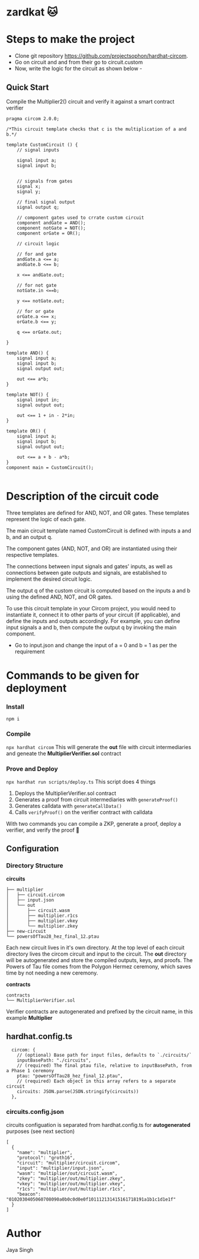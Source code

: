 # zardkat 🐱

# Steps to make the project
* Clone git repository https://github.com/projectsophon/hardhat-circom.
* Go on circuit and and from their go to circuit.custom
* Now, write the logic for the circuit as shown below -

## Quick Start
Compile the Multiplier2() circuit and verify it against a smart contract verifier

```
pragma circom 2.0.0;

/*This circuit template checks that c is the multiplication of a and b.*/  

template CustomCircuit () {  
    // signal inputs

    signal input a;
    signal input b;


    // signals from gates
    signal x;
    signal y;

    // final signal output
    signal output q;

    // component gates used to crrate custom circuit 
    component andGate = AND();
    component notGate = NOT();
    component orGate = OR();

    // circuit logic

    // for and gate 
    andGate.a <== a;
    andGate.b <== b;

    x <== andGate.out;

    // for not gate
    notGate.in <==b;

    y <== notGate.out;

    // for or gate
    orGate.a <== x;
    orGate.b <== y;
    
    q <== orGate.out;
    
}

template AND() {
    signal input a;
    signal input b;
    signal output out;

    out <== a*b;
}

template NOT() {
    signal input in;
    signal output out;

    out <== 1 + in - 2*in;
}

template OR() {
    signal input a;
    signal input b;
    signal output out;

    out <== a + b - a*b;
}
component main = CustomCircuit();
   
```
# Description of the circuit code
Three templates are defined for AND, NOT, and OR gates. These templates represent the logic of each gate.

The main circuit template named CustomCircuit is defined with inputs a and b, and an output q.

The component gates (AND, NOT, and OR) are instantiated using their respective templates.

The connections between input signals and gates' inputs, as well as connections between gate outputs and signals, are established to implement the desired circuit logic.

The output q of the custom circuit is computed based on the inputs a and b using the defined AND, NOT, and OR gates.

To use this circuit template in your Circom project, you would need to instantiate it, connect it to other parts of your circuit (if applicable), and define the inputs and outputs accordingly. For example, you can define input signals a and b, then compute the output q by invoking the main component.
* Go to input.json and change the input of a = 0 and b = 1 as per the requirement 

# Commands to be given for deployment 
### Install
`npm i`

### Compile
`npx hardhat circom` 
This will generate the **out** file with circuit intermediaries and geneate the **MultiplierVerifier.sol** contract

### Prove and Deploy
`npx hardhat run scripts/deploy.ts`
This script does 4 things  
1. Deploys the MultiplierVerifier.sol contract
2. Generates a proof from circuit intermediaries with `generateProof()`
3. Generates calldata with `generateCallData()`
4. Calls `verifyProof()` on the verifier contract with calldata

With two commands you can compile a ZKP, generate a proof, deploy a verifier, and verify the proof 🎉

## Configuration
### Directory Structure
**circuits**
```
├── multiplier
│   ├── circuit.circom
│   ├── input.json
│   └── out
│       ├── circuit.wasm
│       ├── multiplier.r1cs
│       ├── multiplier.vkey
│       └── multiplier.zkey
├── new-circuit
└── powersOfTau28_hez_final_12.ptau
```
Each new circuit lives in it's own directory. At the top level of each circuit directory lives the circom circuit and input to the circuit.
The **out** directory will be autogenerated and store the compiled outputs, keys, and proofs. The Powers of Tau file comes from the Polygon Hermez ceremony, which saves time by not needing a new ceremony. 


**contracts**
```
contracts
└── MultiplierVerifier.sol
```
Verifier contracts are autogenerated and prefixed by the circuit name, in this example **Multiplier**

## hardhat.config.ts
```
  circom: {
    // (optional) Base path for input files, defaults to `./circuits/`
    inputBasePath: "./circuits",
    // (required) The final ptau file, relative to inputBasePath, from a Phase 1 ceremony
    ptau: "powersOfTau28_hez_final_12.ptau",
    // (required) Each object in this array refers to a separate circuit
    circuits: JSON.parse(JSON.stringify(circuits))
  },
```
### circuits.config.json
circuits configuation is separated from hardhat.config.ts for **autogenerated** purposes (see next section)
```
[
  {
    "name": "multiplier",
    "protocol": "groth16",
    "circuit": "multiplier/circuit.circom",
    "input": "multiplier/input.json",
    "wasm": "multiplier/out/circuit.wasm",
    "zkey": "multiplier/out/multiplier.zkey",
    "vkey": "multiplier/out/multiplier.vkey",
    "r1cs": "multiplier/out/multiplier.r1cs",
    "beacon": "0102030405060708090a0b0c0d0e0f101112131415161718191a1b1c1d1e1f"
  }
]
```
# Author 
Jaya Singh


